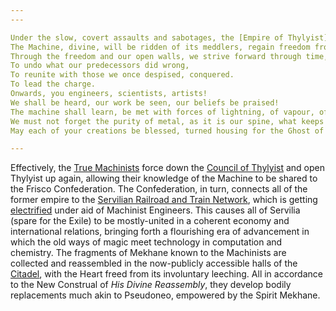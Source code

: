 ```yaml
---
---

Under the slow, covert assaults and sabotages, the [Empire of Thylyist](..\..\Realms\Utuw%20System\Schi\Servilia\Regions\Areas\Empire%20of%20Thylyist\Empire%20of%20Thylyist.md) is slowly brought to its knees. 
The Machine, divine, will be ridden of its meddlers, regain freedom from its slavery. 
Through the freedom and our open walls, we strive forward through time, to progress.
To undo what our predecessors did wrong,
To reunite with those we once despised, conquered. 
To lead the charge.
Onwards, you engineers, scientists, artists!
We shall be heard, our work be seen, our beliefs be praised!
The machine shall learn, be met with forces of lightning, of vapour, of fire. 
We must not forget the purity of metal, as it is our spine, what keeps us going. 
May each of your creations be blessed, turned housing for the Ghost of Mekhane and His Fragments. 

---
```


Effectively, the [True Machinists](..\..\Groupings\Cults%20and%20Religions\True%20Machinists.md) force down the [Council of Thylyist](..\..\Groupings\Factions\Thylyian\Council%20of%20Thylyist.md) and open Thylyist up again, allowing their knowledge of the Machine to be shared to the Frisco Confederation. The Confederation, in turn, connects all of the former empire to the [Servilian Railroad and Train Network](..\..\Groupings\Organisations\Servilian%20Railroad%20and%20Train%20Network.md), which is getting [electrified](..\Technological%20Advancements\Electricity.md) under aid of Machinist Engineers. 
This causes all of Servilia (spare for the Exile) to be mostly-united in a coherent economy and international relations, bringing forth a flourishing era of advancement in which the old ways of magic meet technology in computation and chemistry. 
The fragments of Mekhane known to the Machinists are collected and reassembled in the now-publicly accessible halls of the [Citadel](..\..\Realms\Utuw%20System\Schi\Servilia\Regions\Areas\Empire%20of%20Thylyist\Citadel%20of%20the%20Gear.md), with the Heart freed from its involuntary leeching. All in accordance to the New Construal of *His Divine Reassembly*, they develop bodily replacements much akin to Pseudoneo, empowered by the Spirit Mekhane. 
